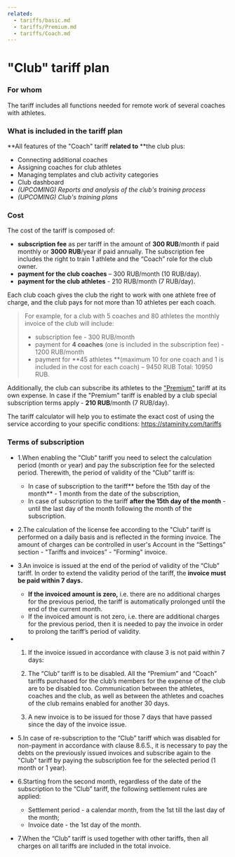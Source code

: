```yaml
---
related:
  - tariffs/basic.md
  - tariffs/Premium.md
  - tariffs/Coach.md
---
```


# "Club" tariff plan

### For whom

The tariff includes all functions needed for remote work of several coaches with athletes.

### What is included in the tariff plan

**All features of the "Coach" tariff **related to** **the club plus:

* Connecting additional coaches
* Assigning coaches for club athletes 
* Managing templates and club activity categories 
* Club dashboard
* _\(UPCOMING\) Reports and analysis of the club's training process_
* _\(UPCOMING\) Club's training plans_

### Cost

The cost of the tariff is composed of:

* **subscription fee** as per tariff in the amount of **300 RUB**/month if paid monthly or **3000 RUB**/year if paid annually. The subscription fee includes the right to train 1 athlete and the “Coach” role for the club owner.
* **payment for the club coaches** – 300 RUB/month \(10 RUB/day\).
* **payment for the club athletes** - 210 RUB/month \(7 RUB/day\).

Each club coach gives the club the right to work with one athlete free of charge, and the club pays for not more than 10 athletes per each coach.

> For example, for a club with 5 coaches and 80 athletes the monthly invoice of the club will include:
>
> * subscription fee - 300 RUB/month
> * payment for **4 coaches** \(one is included in the subscription fee\) - 1200 RUB/month
> * payment for **45 athletes **\(maximum 10 for one coach and 1 is included in the cost for each coach\) – 9450 RUB
>   Total: 10950 RUB.

Additionally, the club can subscribe its athletes to the ["Premium"](/tariffs/premium.md) tariff at its own expense. In case if the "Premium" tariff is enabled by a club special subscription terms apply - **210 RUB**/month \(7 RUB/day\).

The tariff calculator will help you to estimate the exact cost of using the service according to your specific conditions: [https://staminity.com/tariffs                                
](https://staminity.com/tariffs)

### Terms of subscription

* 1.When enabling the "Club" tariff you need to select the calculation period \(month or year\) and pay the subscription fee for the selected period. Therewith, the period of validity of the “Club” tariff is:

  * In case of subscription to the tariff** before the 15th day of the month** - 1 month from the date of the subscription,
  * In case of subscription to the tariff **after the 15th day of the month** - until the last day of the month following the month of the subscription.

* 2.The calculation of the license fee according to the "Club" tariff is performed on a daily basis and is reflected in the forming invoice. The amount of charges can be controlled in user's Account in the “Settings” section - "Tariffs and invoices” - "Forming" invoice.

* 3.An invoice is issued at the end of the period of validity of the “Club” tariff. In order to extend the validity period of the tariff, the **invoice must be paid within 7 days.**

  * **If the invoiced amount is zero,** i.е. there are no additional charges for the previous period, the tariff is automatically prolonged until the end of the current month.
  * If the invoiced amount is not zero, i.e. there are additional charges for the previous period, then it is needed to pay the invoice in order to prolong the tariff’s period of validity.

* 1. If the invoice issued in accordance with clause 3 is not paid within 7 days:

  2. The “Club” tariff is to be disabled. All the “Premium” and “Coach” tariffs purchased for the club’s members for the expense of the club are to be disabled too. Communication between the athletes, coaches and the club, as well as between the athletes and coaches of the club remains enabled for another 30 days.

  3. A new invoice is to be issued for those 7 days that have passed since the day of the invoice issue.
* 5.In case of re-subscription to the “Club” tariff which was disabled for non-payment in accordance with clause 8.6.5., it is necessary to pay the debts on the previously issued invoices and subscribe again to the "Club" tariff by paying the subscription fee for the selected period \(1 month or 1 year\).

* 6.Starting from the second month, regardless of the date of the subscription to the “Club” tariff, the following settlement rules are applied:

  * Settlement period - a calendar month, from the 1st till the last day of the month;
  * Invoice date - the 1st day of the month.

* 7.When the “Club” tariff is used together with other tariffs, then all charges on all tariffs are included in the total invoice.



